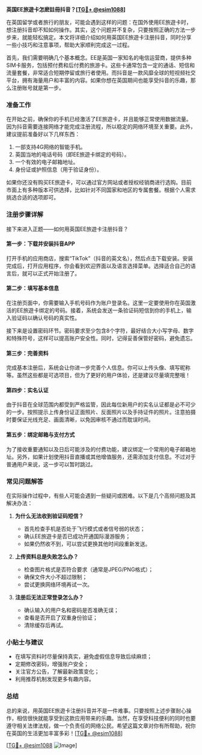 **英国EE旅遊卡怎麽註冊抖音？[[TG💪+ @esim1088](https://t.me/s/esim1088)]**

在英国留学或者旅行的朋友，可能会遇到这样的问题：在国外使用EE旅遊卡时，想注册抖音却不知如何操作。其实，这个问题并不复杂，只要按照正确的方法一步步来，就能轻松搞定。本文将详细介绍如何用英国EE旅遊卡注册抖音，同时分享一些小技巧和注意事项，帮助大家顺利完成这一过程。

首先，我们需要明确几个基本概念。EE是英国一家知名的电信运营商，提供多种SIM卡服务，包括预付费和后付费的旅游卡。这些卡通常包含一定的通话、短信和流量套餐，非常适合短期停留或旅行者使用。而抖音是一款风靡全球的短视频社交平台，拥有海量用户和丰富的内容。如果你想在英国期间也能享受抖音的乐趣，那么注册账号就是第一步。

### **准备工作**
在开始之前，确保你的手机已经激活了EE旅遊卡，并且能够正常使用数据流量。因为抖音需要连接网络才能完成注册流程，所以稳定的网络环境至关重要。此外，建议提前准备好以下几样东西：
1. 一部支持4G网络的智能手机。
2. 英国当地的电话号码（即EE旅遊卡绑定的号码）。
3. 一个有效的电子邮箱地址。
4. 身份证或护照信息（用于验证身份）。

如果你还没有购买EE旅遊卡，可以通过官方网站或者授权经销商进行选购。目前市面上有多种版本可供选择，比如针对不同国家和地区的专属套餐。根据个人需求挑选合适的选项即可。

### **注册步骤详解**
接下来进入正题——如何用英国EE旅遊卡注册抖音？

#### **第一步：下载并安装抖音APP**
打开手机的应用商店，搜索“TikTok”（抖音的英文名），然后点击下载安装。安装完成后，打开应用程序，你会看到欢迎界面以及语言选择菜单。选择适合自己的语言后，就可以正式开始注册了。

#### **第二步：填写基本信息**
在注册页面中，你需要输入手机号码作为账户登录名。这里一定要使用你在英国激活的EE旅遊卡绑定的号码。接着，系统会发送一条验证码短信到你的手机上，输入验证码以确认号码的真实性。

接下来是设置密码环节。密码要求至少包含8个字符，最好结合大小写字母、数字和特殊符号，这样可以提高账户安全性。同时，记得妥善保管好密码，避免遗忘。

#### **第三步：完善资料**
完成基本注册后，系统会让你进一步完善个人信息。你可以上传头像、填写昵称等。虽然这些都是可选项目，但为了更好的用户体验，还是建议尽量填完整哦！

#### **第四步：实名认证**
由于抖音在全球范围内都受到严格监管，因此每位新用户的实名认证都是必不可少的一步。按照提示上传身份证正面照片、反面照片以及手持证件的照片。注意拍摄时要保证光线充足、画面清晰，以免因审核不通过而耽误时间。

#### **第五步：绑定邮箱与支付方式**
为了接收重要通知以及日后可能涉及的付费功能，建议绑定一个常用的电子邮箱地址。另外，如果计划使用抖音直播或其他增值服务，还需添加支付信息。不过对于普通用户来说，这一步可以暂时跳过。

### **常见问题解答**
在实际操作过程中，有些人可能会遇到一些疑问或困难。以下是几个高频问题及其解决办法：

1. **为什么无法收到验证码短信？**
   - 首先检查手机是否处于飞行模式或者信号弱的状态；
   - 确认EE旅遊卡是否已成功开通国际漫游服务；
   - 如果仍然收不到，可以尝试更换其他时间段重新发送。

2. **上传资料总是失败怎么办？**
   - 检查图片格式是否符合要求（通常是JPEG/PNG格式）；
   - 确保文件大小不超过限制；
   - 尝试更换网络环境再试一次。

3. **注册后无法正常登录怎么办？**
   - 确认输入的用户名和密码是否准确无误；
   - 查看是否开启了双重身份验证；
   - 清除缓存后再试。

### **小贴士与建议**
- 在填写资料时尽量保持真实，避免虚假信息导致后续麻烦；
- 定期修改密码，增强账户安全；
- 关注官方公告，了解最新政策变化；
- 利用推荐机制发现更多有趣内容。

### **总结**
总的来说，用英国EE旅遊卡注册抖音并不是一件难事。只要按照上述步骤耐心操作，相信很快就能享受到这款应用带来的乐趣。当然，在享受科技便利的同时也要遵守相关法律法规，做一个负责任的网络公民。希望这篇文章对你有所帮助，祝你在英国的生活更加丰富多彩！[[TG💪+ @esim1088](https://t.me/s/esim1088)]

[[TG💪+ @esim1088](https://t.me/s/esim1088) ![Image](https://i.postimg.cc/4NQfJmqS/Snipaste-2025-05-13-00-14-12.png)]